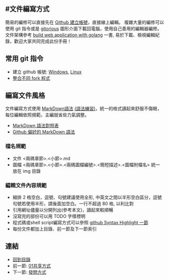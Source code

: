 #文件編寫方式
---

簡易的編修可以直接先在 [Github 建立帳號][1]，直接線上編輯。
複雜大量的編修可以使用 git 指令或是 [gitorious][4] 圖形介面下載回電腦，使用自己善用的編輯器編修。
文件架構參考 [build web application with golang][2] 一書, 易於下載、檢視編輯紀錄，歡迎大家共同完成此份手冊！

## 常用 git 指令

* 建立 github 帳號: [Windows][6], [Linux][7]
* [整合不同 fork 程式][8]

[1]:https://github.com
[2]:https://github.com/astaxie/build-web-application-with-golang/tree/master/ebook
[4]:http://blog.xuite.net/coke750101/coketech/54771124
[6]:https://help.github.com/articles/set-up-git#platform-windows
[7]:https://help.github.com/articles/set-up-git
[8]:https://help.github.com/articles/syncing-a-fork
## 編寫文件風格

文件編寫方式使用 [MarkDown語法][3] [(語法練習)][5]，統一的格式讀起來舒服不傷眼，每位編輯依照規範，主編就省些力氣調整。

* [MarkDown 語法對照表](https://github.com/adam-p/markdown-here/wiki/Markdown-Cheatsheet)
* [Github 偏好的 MarkDown 語法](https://help.github.com/articles/github-flavored-markdown)

[3]:http://markdown.tw/
[5]:http://markdownlivepreview.com/
### 檔名規範
* 文件 <兩碼章節>.<小節>.md
* 圖檔 <兩碼章節>.<小節>.<兩碼圖檔編號>.<簡短描述>.<圖檔附檔名> 統一放在 img 目錄

### 編輯文件內容規範

* 縮排 2 格空白，逗號、句號建議使用全形, 中英文之間以半形空白區分，逗號句號若使用半形，請後面加空白。一行不超過 80 格, 以利比對
* 引用網址儘量以分開列出(參考本文)，讀起來較順暢
* 沒寫完的部份可以用 TODO 字樣標明
* 程式碼或shell script編寫方式可以參照 [github Syntax Highlight 一節][6]
* 每份文件都加上目錄、前一節及下一節索引

[6]: https://help.github.com/articles/github-flavored-markdown#syntax-highlighting

## 連結

   * [回到目錄](<index.md>)
   * 前一節: [01共享方式](<01.00.md>)
   * 下一節: [發問方式](<01.02.md>)
